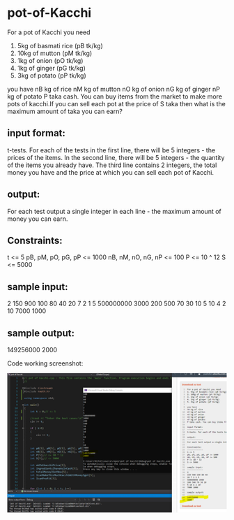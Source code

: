 # pot-of-Kacchi

For a pot of Kacchi you need
1. 5kg of basmati rice (pB tk/kg)
2. 10kg of mutton (pM tk/kg)
3. 1kg of onion (pO tk/kg)
4. 1kg of ginger (pG tk/kg)
5. 3kg of potato (pP tk/kg) 

you have 
nB kg of rice
nM kg of mutton
nO kg of onion
nG kg of ginger
nP kg of potato
P taka cash. You can buy items from the market to make more pots of kacchi.If you can sell each pot at the price of S taka then what is the maximum amount of taka you can earn?

input format:
-------------
t-tests. For each of the tests in the first line, there will be 5 integers - the prices of the items. In the second line, there will be 5 integers - the quantity of the items you already have. The third line contains 2 integers, the total money you have and the price at which you can sell each pot of Kacchi.

output:
-------------
For each test output a single integer in each line - the maximum amount of money you can earn.

Constraints:
-------------
t <= 5
pB, pM, pO, pG, pP <= 1000
nB, nM, nO, nG, nP <= 100
P <= 10 ^ 12
S <= 5000

sample input:
-------------
2
150 900 100 80 40
20 7 2 1 5
500000000 3000
200 500 70 30 10
5 10 4 2 10
7000 1000

sample output:
--------------
149256000
2000


Code working screenshot:

![Screenshot](https://github.com/BigBangKing/pot-of-Kacchi/blob/master/Capture.PNG)
